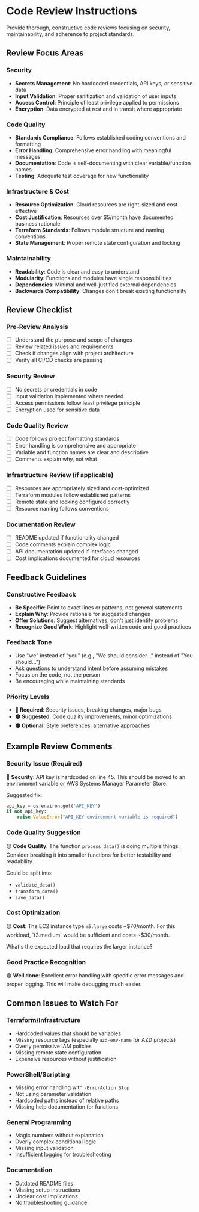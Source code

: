 # Code Review Instructions

Provide thorough, constructive code reviews focusing on security, maintainability, and adherence to project standards.

## Review Focus Areas

### Security

- **Secrets Management**: No hardcoded credentials, API keys, or sensitive data
- **Input Validation**: Proper sanitization and validation of user inputs
- **Access Control**: Principle of least privilege applied to permissions
- **Encryption**: Data encrypted at rest and in transit where appropriate

### Code Quality

- **Standards Compliance**: Follows established coding conventions and formatting
- **Error Handling**: Comprehensive error handling with meaningful messages
- **Documentation**: Code is self-documenting with clear variable/function names
- **Testing**: Adequate test coverage for new functionality

### Infrastructure & Cost

- **Resource Optimization**: Cloud resources are right-sized and cost-effective
- **Cost Justification**: Resources over $5/month have documented business rationale
- **Terraform Standards**: Follows module structure and naming conventions
- **State Management**: Proper remote state configuration and locking

### Maintainability

- **Readability**: Code is clear and easy to understand
- **Modularity**: Functions and modules have single responsibilities
- **Dependencies**: Minimal and well-justified external dependencies
- **Backwards Compatibility**: Changes don't break existing functionality

## Review Checklist

### Pre-Review Analysis

- [ ] Understand the purpose and scope of changes
- [ ] Review related issues and requirements
- [ ] Check if changes align with project architecture
- [ ] Verify all CI/CD checks are passing

### Security Review

- [ ] No secrets or credentials in code
- [ ] Input validation implemented where needed
- [ ] Access permissions follow least privilege principle
- [ ] Encryption used for sensitive data

### Code Quality Review

- [ ] Code follows project formatting standards
- [ ] Error handling is comprehensive and appropriate
- [ ] Variable and function names are clear and descriptive
- [ ] Comments explain why, not what

### Infrastructure Review (if applicable)

- [ ] Resources are appropriately sized and cost-optimized
- [ ] Terraform modules follow established patterns
- [ ] Remote state and locking configured correctly
- [ ] Resource naming follows conventions

### Documentation Review

- [ ] README updated if functionality changed
- [ ] Code comments explain complex logic
- [ ] API documentation updated if interfaces changed
- [ ] Cost implications documented for cloud resources

## Feedback Guidelines

### Constructive Feedback

- **Be Specific**: Point to exact lines or patterns, not general statements
- **Explain Why**: Provide rationale for suggested changes
- **Offer Solutions**: Suggest alternatives, don't just identify problems
- **Recognize Good Work**: Highlight well-written code and good practices

### Feedback Tone

- Use "we" instead of "you" (e.g., "We should consider..." instead of "You should...")
- Ask questions to understand intent before assuming mistakes
- Focus on the code, not the person
- Be encouraging while maintaining standards

### Priority Levels

- **🔴 Required**: Security issues, breaking changes, major bugs
- **🟡 Suggested**: Code quality improvements, minor optimizations
- **🟢 Optional**: Style preferences, alternative approaches

## Example Review Comments

### Security Issue (Required)

🔴 **Security**: API key is hardcoded on line 45. This should be moved to an environment
variable or AWS Systems Manager Parameter Store.

Suggested fix:

```python
api_key = os.environ.get('API_KEY')
if not api_key:
    raise ValueError("API_KEY environment variable is required")
```

### Code Quality Suggestion

🟡 **Code Quality**: The function `process_data()` is doing multiple things. Consider
breaking it into smaller functions for better testability and readability.

Could be split into:

- `validate_data()`
- `transform_data()`
- `save_data()`

### Cost Optimization

🟡 **Cost**: The EC2 instance type `m5.large` costs ~$70/month. For this workload,
`t3.medium` would be sufficient and costs ~$30/month.

What's the expected load that requires the larger instance?

### Good Practice Recognition

🟢 **Well done**: Excellent error handling with specific error messages and proper
logging. This will make debugging much easier.

## Common Issues to Watch For

### Terraform/Infrastructure

- Hardcoded values that should be variables
- Missing resource tags (especially `azd-env-name` for AZD projects)
- Overly permissive IAM policies
- Missing remote state configuration
- Expensive resources without justification

### PowerShell/Scripting

- Missing error handling with `-ErrorAction Stop`
- Not using parameter validation
- Hardcoded paths instead of relative paths
- Missing help documentation for functions

### General Programming

- Magic numbers without explanation
- Overly complex conditional logic
- Missing input validation
- Insufficient logging for troubleshooting

### Documentation

- Outdated README files
- Missing setup instructions
- Unclear cost implications
- No troubleshooting guidance
